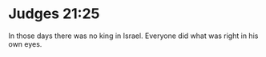 # Judges 21:25

In those days there was no king in Israel. Everyone did what was right in his own eyes.
